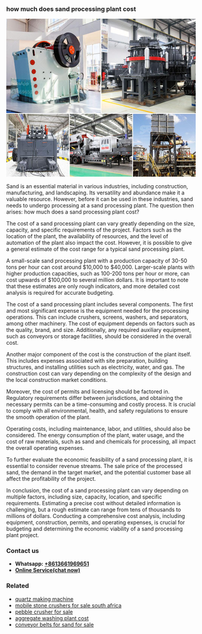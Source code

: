 <h3>how much does sand processing plant cost</h3><img src='1704951844.jpg' alt=''><p>Sand is an essential material in various industries, including construction, manufacturing, and landscaping. Its versatility and abundance make it a valuable resource. However, before it can be used in these industries, sand needs to undergo processing at a sand processing plant. The question then arises: how much does a sand processing plant cost?</p><p>The cost of a sand processing plant can vary greatly depending on the size, capacity, and specific requirements of the project. Factors such as the location of the plant, the availability of resources, and the level of automation of the plant also impact the cost. However, it is possible to give a general estimate of the cost range for a typical sand processing plant.</p><p>A small-scale sand processing plant with a production capacity of 30-50 tons per hour can cost around $10,000 to $40,000. Larger-scale plants with higher production capacities, such as 100-200 tons per hour or more, can cost upwards of $100,000 to several million dollars. It is important to note that these estimates are only rough indicators, and more detailed cost analysis is required for accurate budgeting.</p><p>The cost of a sand processing plant includes several components. The first and most significant expense is the equipment needed for the processing operations. This can include crushers, screens, washers, and separators, among other machinery. The cost of equipment depends on factors such as the quality, brand, and size. Additionally, any required auxiliary equipment, such as conveyors or storage facilities, should be considered in the overall cost.</p><p>Another major component of the cost is the construction of the plant itself. This includes expenses associated with site preparation, building structures, and installing utilities such as electricity, water, and gas. The construction cost can vary depending on the complexity of the design and the local construction market conditions.</p><p>Moreover, the cost of permits and licensing should be factored in. Regulatory requirements differ between jurisdictions, and obtaining the necessary permits can be a time-consuming and costly process. It is crucial to comply with all environmental, health, and safety regulations to ensure the smooth operation of the plant.</p><p>Operating costs, including maintenance, labor, and utilities, should also be considered. The energy consumption of the plant, water usage, and the cost of raw materials, such as sand and chemicals for processing, all impact the overall operating expenses.</p><p>To further evaluate the economic feasibility of a sand processing plant, it is essential to consider revenue streams. The sale price of the processed sand, the demand in the target market, and the potential customer base all affect the profitability of the project.</p><p>In conclusion, the cost of a sand processing plant can vary depending on multiple factors, including size, capacity, location, and specific requirements. Estimating a precise cost without detailed information is challenging, but a rough estimate can range from tens of thousands to millions of dollars. Conducting a comprehensive cost analysis, including equipment, construction, permits, and operating expenses, is crucial for budgeting and determining the economic viability of a sand processing plant project.</p><h3>Contact us</h3><ul><li><strong>Whatsapp:&nbsp;<a href="https://wa.me/8613661969651">+8613661969651</a></strong></li><li><a href="https://swt.shibang-china.com/?git&amp;zhl&amp;how much does sand processing plant cost"><strong>Online Service(chat now)</strong></a></li></ul><h3>Related</h3><ul><li><a href='quartz making machine.md'>quartz making machine</a></li><li><a href='mobile stone crushers for sale south africa.md'>mobile stone crushers for sale south africa</a></li><li><a href='pebble crusher for sale.md'>pebble crusher for sale</a></li><li><a href='aggregate washing plant cost.md'>aggregate washing plant cost</a></li><li><a href='conveyor belts for sand for sale.md'>conveyor belts for sand for sale</a></li></ul>